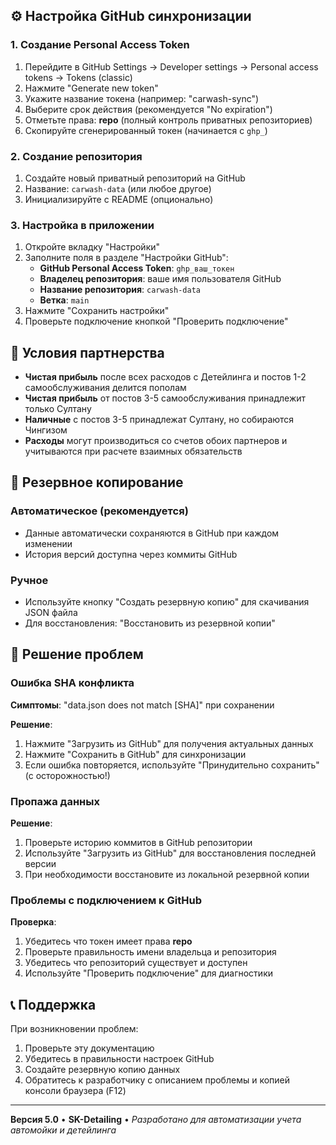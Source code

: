 
## ⚙️ Настройка GitHub синхронизации

### 1. Создание Personal Access Token
1. Перейдите в GitHub Settings → Developer settings → Personal access tokens → Tokens (classic)
2. Нажмите "Generate new token"
3. Укажите название токена (например: "carwash-sync")
4. Выберите срок действия (рекомендуется "No expiration")
5. Отметьте права: **repo** (полный контроль приватных репозиториев)
6. Скопируйте сгенерированный токен (начинается с `ghp_`)

### 2. Создание репозитория
1. Создайте новый приватный репозиторий на GitHub
2. Название: `carwash-data` (или любое другое)
3. Инициализируйте с README (опционально)

### 3. Настройка в приложении
1. Откройте вкладку "Настройки"
2. Заполните поля в разделе "Настройки GitHub":
   - **GitHub Personal Access Token**: `ghp_ваш_токен`
   - **Владелец репозитория**: ваше имя пользователя GitHub
   - **Название репозитория**: `carwash-data`
   - **Ветка**: `main`
3. Нажмите "Сохранить настройки"
4. Проверьте подключение кнопкой "Проверить подключение"

## 🔧 Условия партнерства

- **Чистая прибыль** после всех расходов с Детейлинга и постов 1-2 самообслуживания делится пополам
- **Чистая прибыль** от постов 3-5 самообслуживания принадлежит только Султану
- **Наличные** с постов 3-5 принадлежат Султану, но собираются Чингизом
- **Расходы** могут производиться со счетов обоих партнеров и учитываются при расчете взаимных обязательств

## 💾 Резервное копирование

### Автоматическое (рекомендуется)
- Данные автоматически сохраняются в GitHub при каждом изменении
- История версий доступна через коммиты GitHub

### Ручное
- Используйте кнопку "Создать резервную копию" для скачивания JSON файла
- Для восстановления: "Восстановить из резервной копии"

## 🚨 Решение проблем

### Ошибка SHA конфликта
**Симптомы**: "data.json does not match [SHA]" при сохранении

**Решение**:
1. Нажмите "Загрузить из GitHub" для получения актуальных данных
2. Нажмите "Сохранить в GitHub" для синхронизации
3. Если ошибка повторяется, используйте "Принудительно сохранить" (с осторожностью!)

### Пропажа данных
**Решение**:
1. Проверьте историю коммитов в GitHub репозитории
2. Используйте "Загрузить из GitHub" для восстановления последней версии
3. При необходимости восстановите из локальной резервной копии

### Проблемы с подключением к GitHub
**Проверка**:
1. Убедитесь что токен имеет права **repo**
2. Проверьте правильность имени владельца и репозитория
3. Убедитесь что репозиторий существует и доступен
4. Используйте "Проверить подключение" для диагностики

## 📞 Поддержка

При возникновении проблем:
1. Проверьте эту документацию
2. Убедитесь в правильности настроек GitHub
3. Создайте резервную копию данных
4. Обратитесь к разработчику с описанием проблемы и копией консоли браузера (F12)

---

**Версия 5.0** • **SK-Detailing** • *Разработано для автоматизации учета автомойки и детейлинга*